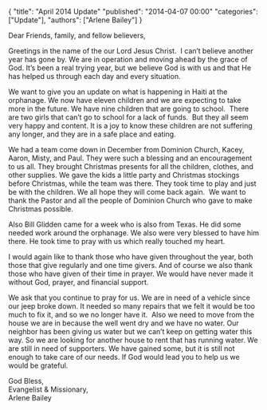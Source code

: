 {
  "title": "April 2014 Update"
  "published": "2014-04-07 00:00"
  "categories": ["Update"],
  "authors": ["Arlene Bailey"]
}

<p>
	Dear Friends, family, and fellow believers,</p>
<p>
	Greetings in the name of the our Lord Jesus Christ. &nbsp;I can&rsquo;t believe another year has gone by. We are in operation and moving ahead by the grace of God. It&rsquo;s been a real trying year, but we believe God is with us and that He has helped us through each day and every situation.</p>
<p>
	We want to give you an update on what is happening in Haiti at the orphanage. We now have eleven children and we are expecting to take more in the future. We have nine children that are going to school. &nbsp;There are two girls that can&rsquo;t go to school for a lack of funds. &nbsp;But they all seem very happy and content. It is a joy to know these children are not suffering any longer, and they are in a safe place and eating.</p>
<p>
	We had a team come down in December from Dominion Church, Kacey, Aaron, Misty, and Paul. They were such a blessing and an encouragement to us all. They brought Christmas presents for all the children, clothes, and other supplies. We gave the kids a little party and Christmas stockings before Christmas, while the team was there. They took time to play and just be with the children. We all hope they will come back again. &nbsp;We want to thank the Pastor and all the people of Dominion Church who gave to make Christmas possible.</p>
<p>
	Also Bill Glidden came for a week who is also from Texas. He did some needed work around the orphanage. We also were very blessed to have him there. He took time to pray with us which really touched my heart.</p>
<p>
	I would again like to thank those who have given throughout the year, both those that give regularly and one time givers. And of course we also thank those who have given of their time in prayer. We would have never made it without God, prayer, and financial support.</p>
<p>
	We ask that you continue to pray for us. We are in need of a vehicle since our jeep broke down. It needed so many repairs that we felt it would be too much to fix it, and so we no longer have it. &nbsp;Also we need to move from the house we are in because the well went dry and we have no water. Our neighbor has been giving us water but we can&rsquo;t keep on getting water this way. So we are looking for another house to rent that has running water. We are still in need of supporters. We have gained some, but it is still not enough to take care of our needs. If God would lead you to help us we would be grateful.</p>
<p>
	<span id="docs-internal-guid-27d34e6e-3e5d-2a1f-509c-ed80a093f9b1">God Bless,</span><br />
	Evangelist &amp; Missionary,<br />
	Arlene Bailey</p>
